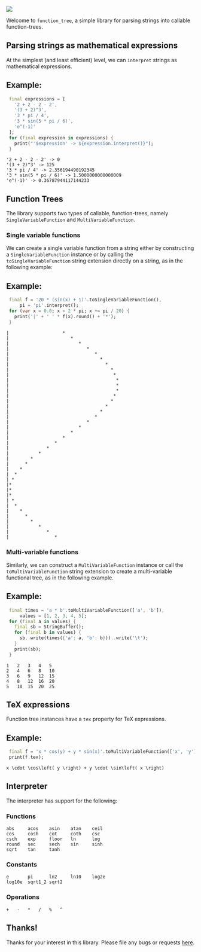 ![](https://bytebucket.org/ram6ler/function-tree/wiki/logo.png?rev=35f49abe6945e6deb48b057e09a788dabb99017a)

Welcome to `function_tree`, a simple library for parsing strings
into callable function-trees.

## Parsing strings as mathematical expressions

At the simplest (and least efficient) level, we can
`interpret` strings as mathematical
expressions.

## Example:

```dart
 final expressions = [
   '2 + 2 - 2 - 2',
   '(3 + 2)^3',
   '3 * pi / 4',
   '3 * sin(5 * pi / 6)',
   'e^(-1)'
 ];
 for (final expression in expressions) {
   print("'$expression' -> ${expression.interpret()}");
 }
```

```text
'2 + 2 - 2 - 2' -> 0
'(3 + 2)^3' -> 125
'3 * pi / 4' -> 2.356194490192345
'3 * sin(5 * pi / 6)' -> 1.5000000000000009
'e^(-1)' -> 0.36787944117144233
```

## Function Trees

The library supports two types of callable,
function-trees, namely `SingleVariableFunction`
and `MultiVariableFunction`.

### Single variable functions

We can create a single variable function from
a string either by constructing a `SingleVariableFunction`
instance or by calling the `toSingleVariableFunction`
string extension directly on a string, as in the following
example:

## Example:

```dart
 final f = '20 * (sin(x) + 1)'.toSingleVariableFunction(),
     pi = 'pi'.interpret();
 for (var x = 0.0; x < 2 * pi; x += pi / 20) {
   print('|' + ' ' * f(x).round() + '*');
 }
```

```text
|                    *
|                       *
|                          *
|                             *
|                                *
|                                  *
|                                    *
|                                      *
|                                       *
|                                        *
|                                        *
|                                        *
|                                       *
|                                      *
|                                    *
|                                  *
|                                *
|                             *
|                          *
|                       *
|                    *
|                 *
|              *
|           *
|        *
|      *
|    *
|  *
| *
|*
|*
|*
| *
|  *
|    *
|      *
|        *
|           *
|              *
|                 *
```

### Multi-variable functions

Similarly, we can construct a `MultiVariableFunction`
instance or call the `toMultiVariableFunction` string extension
to create a multi-variable functional tree, as in
the following example.

## Example:

```dart
 final times = 'a * b'.toMultiVariableFunction(['a', 'b']),
     values = [1, 2, 3, 4, 5];
 for (final a in values) {
   final sb = StringBuffer();
   for (final b in values) {
     sb..write(times({'a': a, 'b': b}))..write('\t');
   }
   print(sb);
 }
```

```text
1	2	3	4	5	
2	4	6	8	10	
3	6	9	12	15	
4	8	12	16	20	
5	10	15	20	25	
```

## TeX expressions

Function tree instances have a `tex` property for
TeX expressions.

## Example:

```dart
 final f = 'x * cos(y) + y * sin(x)'.toMultiVariableFunction(['x', 'y']);
 print(f.tex);
```

```text
x \cdot \cos\left( y \right) + y \cdot \sin\left( x \right)
```

## Interpreter

The interpreter has support for the following:

### Functions

```
abs     acos    asin    atan    ceil
cos     cosh    cot     coth    csc
csch    exp     floor   ln      log
round   sec     sech    sin     sinh
sqrt    tan     tanh
```

### Constants

```
e       pi      ln2     ln10    log2e
log10e  sqrt1_2 sqrt2
```

### Operations

```
+   -   *   /   %   ^
```

## Thanks!

Thanks for your interest in this library. Please file any bugs or requests [here](https://bitbucket.org/ram6ler/function-tree/issues).

